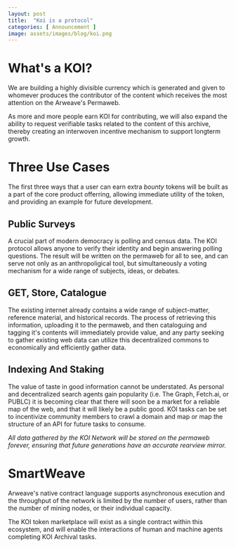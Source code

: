```yaml
---
layout: post
title:  "Koi is a protocol"
categories: [ Announcement ]
image: assets/images/blog/koi.png
---
```


# What's a KOI?
We are building a highly divisible currency which is generated and given to whomever produces the contributor of the content which receives the most attention on the Arweave's Permaweb.

As more and more people earn KOI for contributing, we will also expand the ability to request verifiable tasks related to the content of this archive, thereby creating an interwoven incentive mechanism to support longterm growth. 

# Three Use Cases 
The first three ways that a user can earn extra _*bounty*_ tokens will be built as a part of the core product offerring, allowing immediate utility of the token, and providing an example for future development.

## Public Surveys
A crucial part of modern democracy is polling and census data. The KOI protocol allows anyone to verify their identity and begin answering polling questions. The result will be written on the permaweb for all to see, and can serve not only as an anthropoligical tool, but simultaneously a voting mechanism for a wide range of subjects, ideas, or debates.

## GET, Store, Catalogue
The existing internet already contains a wide range of subject-matter, reference material, and historical records. The process of retrieving this information, uploading it to the permaweb, and then cataloguing and tagging it's contents will immediately provide value, and any party seeking to gather existing web data can utilize this decentralized commons to economically and efficiently gather data.

## Indexing And Staking
The value of taste in good information cannot be understated. As personal and decentralized search agents gain popularity (i.e. The Graph, Fetch.ai, or PUBLC) it is becoming clear that there will soon be a market for a reliable map of the web, and that it will likely be a public good. KOI tasks can be set to incentivize community members to crawl a domain and map or map the structure of an API for future tasks to consume.

*All data gathered by the KOI Network will be stored on the permaweb forever, ensuring that future generations have an accurate rearview mirror.*

# SmartWeave
Arweave's native contract language supports asynchronous execution and the throughput of the network is limited by the number of users, rather than the number of mining nodes, or their individual capacity.

The KOI token marketplace will exist as a single contract within this ecosystem, and will enable the interactions of human and machine agents completing KOI Archival tasks. 

